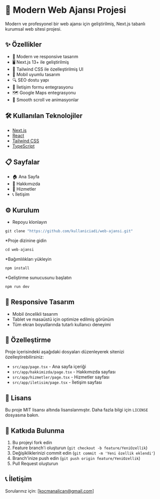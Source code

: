 # 🚀 Modern Web Ajansı Projesi

Modern ve profesyonel bir web ajansı için geliştirilmiş, Next.js tabanlı kurumsal web sitesi projesi.

## ✨ Özellikler

- 🎯 Modern ve responsive tasarım
- 🖥️ Next.js 13+ ile geliştirilmiş
- 🎨 Tailwind CSS ile özelleştirilmiş UI
- 📱 Mobil uyumlu tasarım
- 🔍 SEO dostu yapı
- 📝 İletişim formu entegrasyonu
- 🗺️ Google Maps entegrasyonu
- 💫 Smooth scroll ve animasyonlar

## 🛠️ Kullanılan Teknolojiler

- [Next.js](https://nextjs.org/)
- [React](https://reactjs.org/)
- [Tailwind CSS](https://tailwindcss.com/)
- [TypeScript](https://www.typescriptlang.org/)

## 📋 Sayfalar

- 🏠 Ana Sayfa
- 🎯 Hakkımızda
- 💼 Hizmetler
- 📞 İletişim

## ⚙️ Kurulum
* Repoyu klonlayın
``` jsx
git clone "https://github.com/kullaniciadi/web-ajansi.git"
```
*Proje dizinine gidin
``` jsx
cd web-ajansi
```
*Bağımlılıkları yükleyin
``` jsx
npm install
```
*Geliştirme sunucusunu başlatın
``` jsx
npm run dev
```

## 📱 Responsive Tasarım

- Mobil öncelikli tasarım
- Tablet ve masaüstü için optimize edilmiş görünüm
- Tüm ekran boyutlarında tutarlı kullanıcı deneyimi

## 🔧 Özelleştirme

Proje içerisindeki aşağıdaki dosyaları düzenleyerek sitenizi özelleştirebilirsiniz:

- `src/app/page.tsx` - Ana sayfa içeriği
- `src/app/hakkimizda/page.tsx` - Hakkımızda sayfası
- `src/app/hizmetler/page.tsx` - Hizmetler sayfası
- `src/app/iletisim/page.tsx` - İletişim sayfası

## 📝 Lisans

Bu proje MIT lisansı altında lisanslanmıştır. Daha fazla bilgi için `LICENSE` dosyasına bakın.

## 🤝 Katkıda Bulunma

1. Bu projeyi fork edin
2. Feature branch'i oluşturun (`git checkout -b feature/YeniOzellik`)
3. Değişikliklerinizi commit edin (`git commit -m 'Yeni özellik eklendi'`)
4. Branch'inize push edin (`git push origin feature/YeniOzellik`)
5. Pull Request oluşturun

## 📞 İletişim

Sorularınız için: [kocmanalican@gmail.com]
